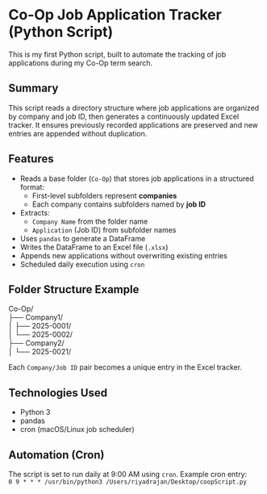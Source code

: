 # Co-Op Job Application Tracker (Python Script)

This is my first Python script, built to automate the tracking of job applications during my Co-Op term search.

## Summary

This script reads a directory structure where job applications are organized by company and job ID, then generates a continuously updated Excel tracker. It ensures previously recorded applications are preserved and new entries are appended without duplication.

## Features

- Reads a base folder (`Co-Op`) that stores job applications in a structured format:
  - First-level subfolders represent **companies**
  - Each company contains subfolders named by **job ID**
- Extracts:
  - `Company Name` from the folder name
  - `Application` (Job ID) from subfolder names
- Uses `pandas` to generate a DataFrame
- Writes the DataFrame to an Excel file (`.xlsx`)
- Appends new applications without overwriting existing entries
- Scheduled daily execution using `cron`

## Folder Structure Example

Co-Op/  
├── Company1/  
│ ├── 2025-0001/  
│ └── 2025-0002/  
├── Company2/  
│ └── 2025-0021/  


Each `Company/Job ID` pair becomes a unique entry in the Excel tracker.

## Technologies Used

- Python 3
- pandas
- cron (macOS/Linux job scheduler)

## Automation (Cron)

The script is set to run daily at 9:00 AM using `cron`. Example cron entry:  
`0 9 * * * /usr/bin/python3 /Users/riyadrajan/Desktop/coopScript.py`
